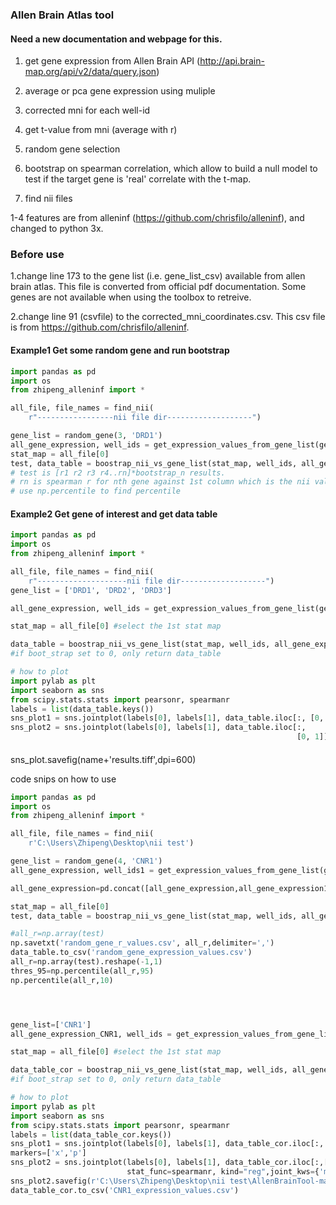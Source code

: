 ### Allen Brain Atlas tool

#### Need a new documentation and webpage for this.



1. get gene expression from Allen Brain API (http://api.brain-map.org/api/v2/data/query.json)


2. average or pca gene expression using muliple
3. corrected mni for each well-id
4. get t-value from mni (average with r)
5. random gene selection
6. bootstrap on spearman correlation, which allow to build a null model to test if the target gene is 'real' correlate with the t-map.
7. find nii files

1-4 features are from alleninf (https://github.com/chrisfilo/alleninf), and changed to python 3x. 



### Before use

1.change line 173 to the gene list (i.e. gene_list_csv) available from allen brain atlas. This file is converted from official pdf documentation. Some genes are not available when using the toolbox to retreive. 

2.change line 91 (csvfile) to the corrected_mni_coordinates.csv. This csv file is from https://github.com/chrisfilo/alleninf. 



#### Example1 Get some random gene and run bootstrap

```python
import pandas as pd
import os
from zhipeng_alleninf import *

all_file, file_names = find_nii(
    r"-----------------nii file dir-------------------")

gene_list = random_gene(3, 'DRD1')
all_gene_expression, well_ids = get_expression_values_from_gene_list(gene_list)
stat_map = all_file[0]
test, data_table = boostrap_nii_vs_gene_list(stat_map, well_ids, all_gene_expression, boot_n=500)
# test is [r1 r2 r3 r4..rn]*bootstrap_n results.
# rn is spearman r for nth gene against 1st column which is the nii values.
# use np.percentile to find percentile
```

#### Example2 Get gene of interest and get data table

```python
import pandas as pd
import os
from zhipeng_alleninf import *

all_file, file_names = find_nii(
    r"--------------------nii file dir-------------------")
gene_list = ['DRD1', 'DRD2', 'DRD3']

all_gene_expression, well_ids = get_expression_values_from_gene_list(gene_list)

stat_map = all_file[0] #select the 1st stat map

data_table = boostrap_nii_vs_gene_list(stat_map, well_ids, all_gene_expression, boot_n=0)
#if boot_strap set to 0, only return data_table

# how to plot
import pylab as plt
import seaborn as sns
from scipy.stats.stats import pearsonr, spearmanr
labels = list(data_table.keys())
sns_plot1 = sns.jointplot(labels[0], labels[1], data_table.iloc[:, [0, 1]], kind="reg")
sns_plot2 = sns.jointplot(labels[0], labels[1], data_table.iloc[:,
                                                                [0, 1]], stat_func=spearmanr, kind="reg")
```

#### 
sns_plot.savefig(name+'results.tiff',dpi=600)









code snips on how to use
```python
import pandas as pd
import os
from zhipeng_alleninf import *

all_file, file_names = find_nii(
    r'C:\Users\Zhipeng\Desktop\nii test')

gene_list = random_gene(4, 'CNR1')
all_gene_expression, well_ids1 = get_expression_values_from_gene_list(gene_list)

all_gene_expression=pd.concat([all_gene_expression,all_gene_expression1],axis=1)

stat_map = all_file[0]
test, data_table = boostrap_nii_vs_gene_list(stat_map, well_ids, all_gene_expression, boot_n=5000)

#all_r=np.array(test)
np.savetxt('random_gene_r_values.csv', all_r,delimiter=',')
data_table.to_csv('random_gene_expression_values.csv')
all_r=np.array(test).reshape(-1,1)
thres_95=np.percentile(all_r,95)
np.percentile(all_r,10)




gene_list=['CNR1']
all_gene_expression_CNR1, well_ids = get_expression_values_from_gene_list(gene_list)

stat_map = all_file[0] #select the 1st stat map

data_table_cor = boostrap_nii_vs_gene_list(stat_map, well_ids, all_gene_expression_CNR1, boot_n=0)
#if boot_strap set to 0, only return data_table

# how to plot
import pylab as plt
import seaborn as sns
from scipy.stats.stats import pearsonr, spearmanr
labels = list(data_table_cor.keys())
sns_plot1 = sns.jointplot(labels[0], labels[1], data_table_cor.iloc[:, [0, 1]], kind="reg")
markers=['x','p']
sns_plot2 = sns.jointplot(labels[0], labels[1], data_table_cor.iloc[:,[0, 1]], 
                          stat_func=spearmanr, kind="reg",joint_kws={'marker':markers})
sns_plot2.savefig(r'C:\Users\Zhipeng\Desktop\nii test\AllenBrainTool-master\results.png',dpi=600)
data_table_cor.to_csv('CNR1_expression_values.csv')
```


